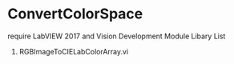 # ConvertColorSpace
require LabVIEW 2017 and Vision Development Module
Libary List
1. RGBImageToCIELabColorArray.vi
